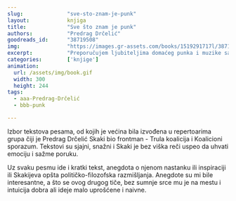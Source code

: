 ```yaml
---
slug:              "sve-sto-znam-je-punk"
layout:            knjiga
title:             "Sve što znam je punk"
authors:           "Predrag Drčelić"
goodreads_id:      "38719508"
img:               "https://images.gr-assets.com/books/1519291717l/38719508.jpg"
excerpt:           "Preporučujem ljubiteljima domaćeg punka i muzike sa angažovanim porukama."
categories:        ['knjige']
animation:
  url: /assets/img/book.gif
  width: 300
  height: 244
tags:
  - aaa-Predrag-Drčelić
  - bbb-punk

---
```


Izbor tekstova pesama, od kojih je većina bila izvođena u repertoarima grupa čiji je Predrag Drčelić Skaki bio 
frontman - Trula koalicija i Koalicioni sporazum. Tekstovi su sjajni, snažni i Skaki je bez viška reči uspeo da uhvati 
emociju i sažme poruku.

Uz svaku pesmu ide i kratki tekst, anegdota o njenom nastanku ili inspiraciji ili Skakijeva opšta političko-filozofska 
razmišljanja. Anegdote su mi bile interesantne, a što se ovog drugog tiče, bez sumnje srce mu je na mestu i intuicija 
dobra ali ideje malo uprošćene i naivne.